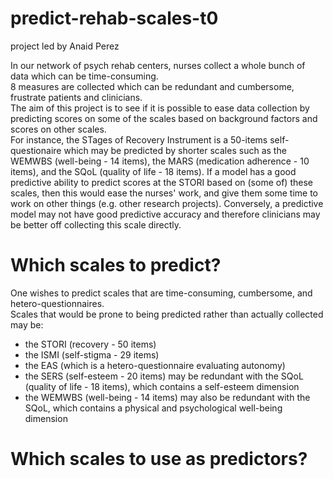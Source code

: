 # predict-rehab-scales-t0
project led by Anaid Perez

In our network of psych rehab centers, nurses collect a whole bunch of data which can be time-consuming.   
8 measures are collected which can be redundant and cumbersome, frustrate patients and clinicians.  
The aim of this project is to see if it is possible to ease data collection by predicting scores on some of the scales based on background factors and scores on other scales.  
For instance, the STages of Recovery Instrument is a 50-items self-questionaire which may be predicted by shorter scales such as the WEMWBS (well-being - 14 items), the MARS (medication adherence - 10 items), and the SQoL (quality of life - 18 items). If a model has a good predictive ability to predict scores at the STORI based on (some of) these scales, then this would ease the nurses' work, and give them some time to work on other things (e.g. other research projects). Conversely, a predictive model may not have good predictive accuracy and therefore clinicians may be better off collecting this scale directly.

# Which scales to predict?  
One wishes to predict scales that are time-consuming, cumbersome, and hetero-questionnaires.  
Scales that would be prone to being predicted rather than actually collected may be:  
- the STORI (recovery - 50 items)
- the ISMI (self-stigma - 29 items)
- the EAS (which is a hetero-questionnaire evaluating autonomy)
- the SERS (self-esteem - 20 items) may be redundant with the SQoL (quality of life - 18 items), which contains a self-esteem dimension
- the WEMWBS (well-being - 14 items) may also be redundant with the SQoL, which contains a physical and psychological well-being dimension

# Which scales to use as predictors?
